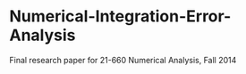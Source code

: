 Numerical-Integration-Error-Analysis
====================================

Final research paper for 21-660 Numerical Analysis, Fall 2014
